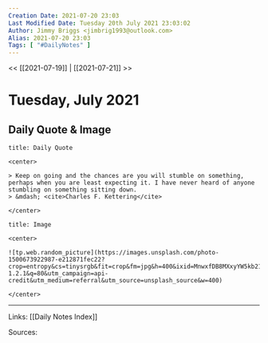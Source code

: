 ```yaml
---
Creation Date: 2021-07-20 23:03
Last Modified Date: Tuesday 20th July 2021 23:03:02
Author: Jimmy Briggs <jimbrig1993@outlook.com>
Alias: 2021-07-20 23:03
Tags: [ "#DailyNotes" ]
---
```


<< [[2021-07-19]] | [[2021-07-21]] >>

# Tuesday, July 2021

## Daily Quote & Image

```ad-quote
title: Daily Quote

<center>

> Keep on going and the chances are you will stumble on something, perhaps when you are least expecting it. I have never heard of anyone stumbling on something sitting down.
> &mdash; <cite>Charles F. Kettering</cite>

</center>

```

```ad-info
title: Image

<center>

![tp.web.random_picture](https://images.unsplash.com/photo-1500673922987-e212871fec22?crop=entropy&cs=tinysrgb&fit=crop&fm=jpg&h=400&ixid=MnwxfDB8MXxyYW5kb218MHx8bGFuZHNjYXBlLHdhdGVyLHNwYWNlLHN1bixza3lsaW5lfHx8fHx8MTYyNjgzNjU4NQ&ixlib=rb-1.2.1&q=80&utm_campaign=api-credit&utm_medium=referral&utm_source=unsplash_source&w=400)

</center>
```

***

Links: [[Daily Notes Index]]

Sources: 
